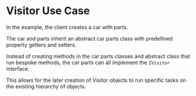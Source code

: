 # Visitor Use Case

In the example, the client creates a car with parts.

The car and parts inherit an abstract car parts class with predefined property getters and setters.

Instead of creating methods in the car parts classes and abstract class that run bespoke methods, the car parts can all implement the `IVisitor` interface.

This allows for the later creation of Visitor objects to run specific tasks on the existing hierarchy of objects.
